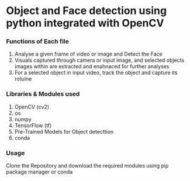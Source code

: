 <h1>Object and Face detection using python integrated with OpenCV</h1>
<h3>Functions of Each file</h3>
<ol>
  <li>Analyse a given frame of video or image and Detect the Face</li>
  <li>Visuals captured through camera or input image, and selected objects images within are extracted and enahnaced for further analyses</li>
  <li>For a selected object in input video, track the object and capture its rotuine</li>
</ol>
<h3>
  Libraries & Modules used
</h3>
  <ol>
    <li>OpenCV (cv2)</li>
    <li>os</li>
    <li>numpy</li>
    <li>TensorFlow (tf)</li>
    <li>Pre-Trained Models for Object detecttion</li>
    <li>conda</li>
  </ol>
  <h3>Usage</h3>
  <p>Clone the Repository and download the required modules using pip package manager or conda </p>
